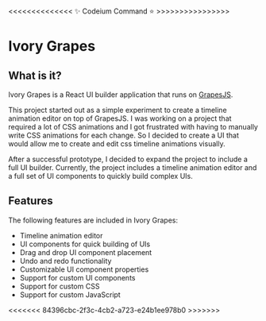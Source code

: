 <<<<<<<<<<<<<<  ✨ Codeium Command ⭐ >>>>>>>>>>>>>>>>
# Ivory Grapes

## What is it?

Ivory Grapes is a React UI builder application that runs on [GrapesJS](https://github.com/artf/grapesjs).

This project started out as a simple experiment to create a timeline animation editor on top of GrapesJS. I was working on a project that required a lot of CSS animations and I got frustrated with having to manually write CSS animations for each change. So I decided to create a UI that would allow me to create and edit css timeline animations visually.

After a successful prototype, I decided to expand the project to include a full UI builder. Currently, the project includes a timeline animation editor and a full set of UI components to quickly build complex UIs.

## Features

The following features are included in Ivory Grapes:

* Timeline animation editor
* UI components for quick building of UIs
* Drag and drop UI component placement
* Undo and redo functionality
* Customizable UI component properties
* Support for custom UI components
* Support for custom CSS
* Support for custom JavaScript

<<<<<<<  84396cbc-2f3c-4cb2-a723-e24b1ee978b0  >>>>>>>